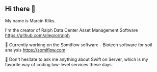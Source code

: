 ## Hi there 👋

My name is Marcin Kliks.

I'm the creator of Ralph Data Center Asset Management Software https://github.com/allegro/ralph

🔭 Currently working on the Somiflow software - Biotech software for soil analysis https://somiflow.com

💬 Don't hesitate to ask me anything about Swift on Server, which is my favorite way of
coding low-level services these days.
